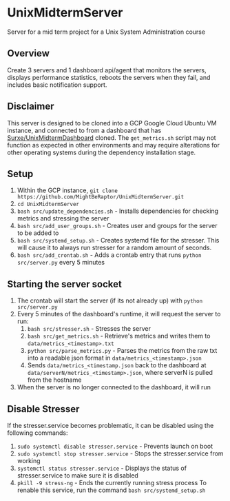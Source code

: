 # UnixMidtermServer
Server for a mid term project for a Unix System Administration course

## Overview
Create 3 servers and 1 dashboard api/agent that monitors the servers, displays performance statistics, reboots the servers when they fail, and includes basic notification support.

## Disclaimer
This server is designed to be cloned into a GCP Google Cloud Ubuntu VM instance, and connected to from a dashboard that has [Surxe/UnixMidtermDashboard](https://github.com/Surxe/UnixMidtermDashboard.git) cloned. The `get_metrics.sh` script may not function as expected in other environments and may require alterations for other operating systems during the dependency installation stage.

## Setup
1. Within the GCP instance, `git clone https://github.com/MightBeRaptor/UnixMidtermServer.git`
2. `cd UnixMidtermServer`
3. `bash src/update_dependencies.sh` - Installs dependencies for checking metrics and stressing the server
4. `bash src/add_user_groups.sh` - Creates user and groups for the server to be added to
5. `bash src/systemd_setup.sh` - Creates systemd file for the stresser. This will cause it to always run stresser for a random amount of seconds.
6. `bash src/add_crontab.sh` - Adds a crontab entry that runs `python src/server.py` every 5 minutes

## Starting the server socket
1. The crontab will start the server (if its not already up) with `python src/server.py`    
2. Every 5 minutes of the dashboard's runtime, it will request the server to run:
    1. `bash src/stresser.sh` - Stresses the server
    2. `bash src/get_metrics.sh` - Retrieve's metrics and writes them to `data/metrics_<timestamp>.txt`
    3. `python src/parse_metrics.py` - Parses the metrics from the raw txt into a readable json format in `data/metrics_<timestamp>.json`
    4. Sends `data/metrics_<timestamp.json` back to the dashboard at `data/serverN/metrics_<timestamp>.json`, where serverN is pulled from the hostname
3. When the server is no longer connected to the dashboard, it will run


## Disable Stresser
If the stresser.service becomes problematic, it can be disabled using the following commands:
1. `sudo systemctl disable stresser.service` - Prevents launch on boot
2. `sudo systemctl stop stresser.service` - Stops the stresser.service from working
3. `systemctl status stresser.service` - Displays the status of stresser.service to make sure it is disabled
4. `pkill -9 stress-ng` - Ends the currently running stress process
To renable this service, run the command `bash src/systemd_setup.sh`